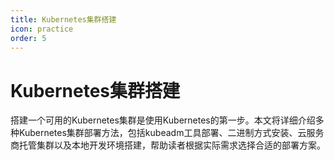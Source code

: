 ```yaml
---
title: Kubernetes集群搭建
icon: practice
order: 5
---
```


# Kubernetes集群搭建

搭建一个可用的Kubernetes集群是使用Kubernetes的第一步。本文将详细介绍多种Kubernetes集群部署方法，包括kubeadm工具部署、二进制方式安装、云服务商托管集群以及本地开发环境搭建，帮助读者根据实际需求选择合适的部署方案。
